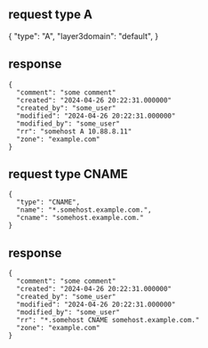 ## request type A
{
  "type": "A",
  "layer3domain": "default",
}
## response

```
{
  "comment": "some comment"
  "created": "2024-04-26 20:22:31.000000"
  "created_by": "some_user"
  "modified": "2024-04-26 20:22:31.000000"
  "modified_by": "some_user"
  "rr": "somehost A 10.88.8.11"
  "zone": "example.com"
}
```

## request type CNAME
```
{
  "type": "CNAME",
  "name": "*.somehost.example.com.",
  "cname": "somehost.example.com."
}
```
## response

```
{
  "comment": "some comment"
  "created": "2024-04-26 20:22:31.000000"
  "created_by": "some_user"
  "modified": "2024-04-26 20:22:31.000000"
  "modified_by": "some_user"
  "rr": "*.somehost CNAME somehost.example.com."
  "zone": "example.com"
}
```
